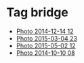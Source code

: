 <!--
title: Tag bridge
date: 2020-06-28T14:49:39.296Z
tags:
-->
# Tag bridge

 * [Photo 2014-12-14 12](105170315382.md)
 * [Photo 2015-03-04 23](112731739222.md)
 * [Photo 2015-05-02 12](117933266427.md)
 * [Photo 2014-10-10 08](99632990707.md)